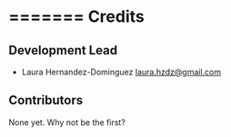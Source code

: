 =======
Credits
=======

Development Lead
----------------

* Laura Hernandez-Dominguez <laura.hzdz@gmail.com>

Contributors
------------

None yet. Why not be the first?

